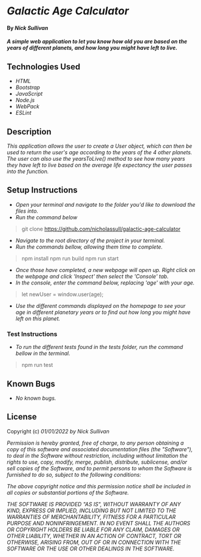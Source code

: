 # _Galactic Age Calculator_

#### By _**Nick Sullivan**_

#### _A simple web application to let you know how old you are based on the years of different planets, and how long you might have left to live._

## Technologies Used

* _HTML_
* _Bootstrap_
* _JavaScript_
* _Node.js_
* _WebPack_
* _ESLint_

## Description

_This application allows the user to create a User object, which can then be used to return the user's age according to the years of the 4 other planets. The user can also use the yearsToLive() method to see how many years they have left to live based on the average life expectancy the user passes into the function._

## Setup Instructions

* _Open your terminal and navigate to the folder you'd like to download the files into._
* _Run the command below_
> git clone https://github.com/nicholassull/galactic-age-calculator
* _Navigate to the root directory of the project in your terminal._
* _Run the commands bellow, allowing them time to complete._
> npm install
> npm run build
> npm run start
* _Once those have completed, a new webpage will open up. Right click on the webpage and click 'Inspect' then select the 'Console' tab._
* _In the console, enter the command below, replacing 'age' with your age._
> let newUser = window.user(age);
* _Use the different commands displayed on the homepage to see your age in different planetary years or to find out how long you might have left on this planet._

### Test Instructions
* _To run the different tests found in the tests folder, run the command bellow in the terminal._
> npm run test



## Known Bugs

* _No known bugs._

## License

Copyright (c) _01/01/2022_ _by Nick Sullivan_


_Permission is hereby granted, free of charge, to any person obtaining a copy of this software and associated documentation files (the "Software"), to deal in the Software without restriction, including without limitation the rights to use, copy, modify, merge, publish, distribute, sublicense, and/or sell copies of the Software, and to permit persons to whom the Software is furnished to do so, subject to the following conditions:_

_The above copyright notice and this permission notice shall be included in all copies or substantial portions of the Software._

_THE SOFTWARE IS PROVIDED "AS IS", WITHOUT WARRANTY OF ANY KIND, EXPRESS OR IMPLIED, INCLUDING BUT NOT LIMITED TO THE WARRANTIES OF MERCHANTABILITY, FITNESS FOR A PARTICULAR PURPOSE AND NONINFRINGEMENT. IN NO EVENT SHALL THE AUTHORS OR COPYRIGHT HOLDERS BE LIABLE FOR ANY CLAIM, DAMAGES OR OTHER LIABILITY, WHETHER IN AN ACTION OF CONTRACT, TORT OR OTHERWISE, ARISING FROM, OUT OF OR IN CONNECTION WITH THE SOFTWARE OR THE USE OR OTHER DEALINGS IN THE SOFTWARE._